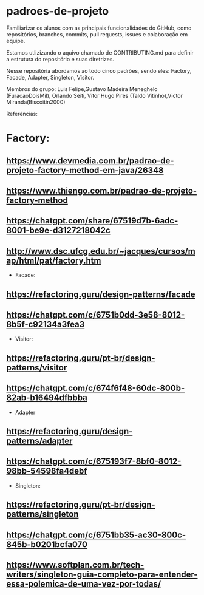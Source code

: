 # padroes-de-projeto
Familiarizar os alunos com as principais funcionalidades do GitHub, como repositórios, branches, commits, pull requests, issues e colaboração em equipe.

Estamos utlizizando o aquivo chamado de CONTRIBUTING.md para definir a estrutura do repositório e suas diretrizes.

Nesse repositória abordamos ao todo cinco padrões, sendo eles: Factory, Facade, Adapter, Singleton, Visitor.

Membros do grupo:  Luis Felipe,Gustavo Madeira Meneghelo (FuracaoDoisMil), Orlando Seiti, Vitor Hugo Pires (Taldo Vitinho),Victor Miranda(Biscoitin2000)

Referências: 

# Factory:

https://www.devmedia.com.br/padrao-de-projeto-factory-method-em-java/26348
-
https://www.thiengo.com.br/padrao-de-projeto-factory-method
-
https://chatgpt.com/share/67519d7b-6adc-8001-be9e-d3127218042c
-
http://www.dsc.ufcg.edu.br/~jacques/cursos/map/html/pat/factory.htm
-
- Facade:

https://refactoring.guru/design-patterns/facade
-
https://chatgpt.com/c/6751b0dd-3e58-8012-8b5f-c92134a3fea3
-
- Visitor:

https://refactoring.guru/pt-br/design-patterns/visitor
-
https://chatgpt.com/c/674f6f48-60dc-800b-82ab-b16494dfbbba
-
- Adapter

https://refactoring.guru/design-patterns/adapter
-
https://chatgpt.com/c/675193f7-8bf0-8012-98bb-54598fa4debf
-
- Singleton:

https://refactoring.guru/pt-br/design-patterns/singleton
-
https://chatgpt.com/c/6751bb35-ac30-800c-845b-b0201bcfa070
-
https://www.softplan.com.br/tech-writers/singleton-guia-completo-para-entender-essa-polemica-de-uma-vez-por-todas/
-

